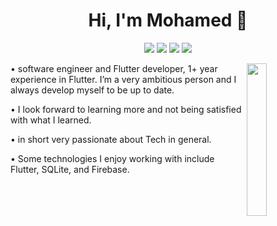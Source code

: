 <h1 align="center">Hi, I'm Mohamed 👋</h1>
<p align="center">
    <a href="https://twitter.com/Ma7madSalle7"><img src="https://img.shields.io/badge/twitter-%231FA1F1?style=flat&logo=twitter&logoColor=white"/></a>
    <a href="https://www.linkedin.com/in/mohammed-saleh-6162261a3/"><img src="https://img.shields.io/badge/linkedin-%230177B5?style=flat&logo=linkedin&logoColor=white"/></a>
    <a href="https://www.youtube.com/channel/UCjU0nmN3a8DrWkfdpo6RdXA"><img src="https://img.shields.io/badge/youtube-%23FF0000?style=flat&logo=youtube&logoColor=white"/></a>
    <a href="https://www.facebook.com/mohammed.saleh.elshazly"><img src="https://img.shields.io/badge/facebook-%23149EF8?style=flat&logo=facebook&logoColor=white"/></a>
  </p>
  
  <img src="https://github.com/mohamedabusrea/mohamedabusrea/blob/master/profile-img.png" align="right" width="25%"/>

<p>• software engineer and Flutter developer, 1+ year experience in Flutter. I’m a very ambitious person and I always develop myself to be up to date.<p/>
<p>• I look forward to learning more and not being satisfied with what I learned.<p/>
<p>• in short very passionate about Tech in general.<p/>
<p>• Some technologies I enjoy working with include Flutter, SQLite, and Firebase.<p/>
	
